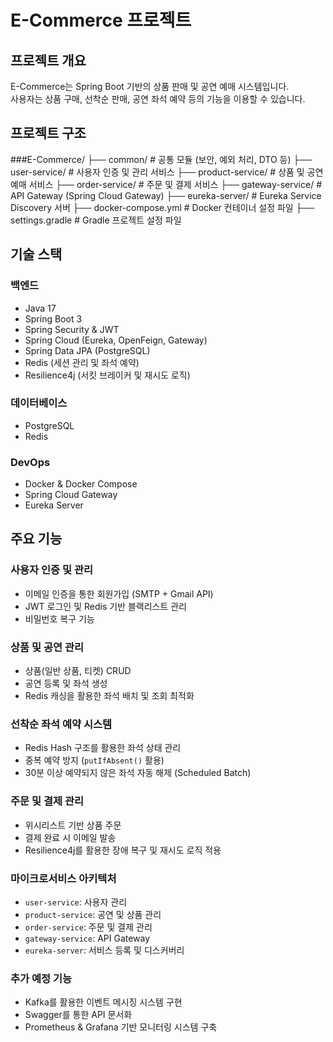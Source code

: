 # E-Commerce 프로젝트

## 프로젝트 개요
E-Commerce는 Spring Boot 기반의 상품 판매 및 공연 예매 시스템입니다.  
사용자는 상품 구매, 선착순 판매, 공연 좌석 예약 등의 기능을 이용할 수 있습니다.

## 프로젝트 구조

###E-Commerce/
├── common/ # 공통 모듈 (보안, 예외 처리, DTO 등)
├── user-service/ # 사용자 인증 및 관리 서비스
├── product-service/ # 상품 및 공연 예매 서비스
├── order-service/ # 주문 및 결제 서비스
├── gateway-service/ # API Gateway (Spring Cloud Gateway)
├── eureka-server/ # Eureka Service Discovery 서버
├── docker-compose.yml # Docker 컨테이너 설정 파일
├── settings.gradle # Gradle 프로젝트 설정 파일

## 기술 스택

### 백엔드
- Java 17
- Spring Boot 3
- Spring Security & JWT
- Spring Cloud (Eureka, OpenFeign, Gateway)
- Spring Data JPA (PostgreSQL)
- Redis (세션 관리 및 좌석 예약)
- Resilience4j (서킷 브레이커 및 재시도 로직)

### 데이터베이스
- PostgreSQL
- Redis

### DevOps
- Docker & Docker Compose
- Spring Cloud Gateway
- Eureka Server

## 주요 기능

### 사용자 인증 및 관리
- 이메일 인증을 통한 회원가입 (SMTP + Gmail API)
- JWT 로그인 및 Redis 기반 블랙리스트 관리
- 비밀번호 복구 기능

### 상품 및 공연 관리
- 상품(일반 상품, 티켓) CRUD
- 공연 등록 및 좌석 생성
- Redis 캐싱을 활용한 좌석 배치 및 조회 최적화

### 선착순 좌석 예약 시스템
- Redis Hash 구조를 활용한 좌석 상태 관리
- 중복 예약 방지 (`putIfAbsent()` 활용)
- 30분 이상 예약되지 않은 좌석 자동 해제 (Scheduled Batch)

### 주문 및 결제 관리
- 위시리스트 기반 상품 주문
- 결제 완료 시 이메일 발송
- Resilience4j를 활용한 장애 복구 및 재시도 로직 적용

### 마이크로서비스 아키텍처
- `user-service`: 사용자 관리
- `product-service`: 공연 및 상품 관리
- `order-service`: 주문 및 결제 관리
- `gateway-service`: API Gateway
- `eureka-server`: 서비스 등록 및 디스커버리

### 추가 예정 기능
- Kafka를 활용한 이벤트 메시징 시스템 구현  
- Swagger를 통한 API 문서화  
- Prometheus & Grafana 기반 모니터링 시스템 구축  
